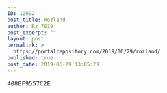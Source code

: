 ```yaml
---
ID: 12992
post_title: Rozland
author: Rz_7019
post_excerpt: ""
layout: post
permalink: >
  https://portalrepository.com/2019/06/29/rozland/
published: true
post_date: 2019-06-29 13:05:29
---
```

<pre>4088F9557C2E</pre>